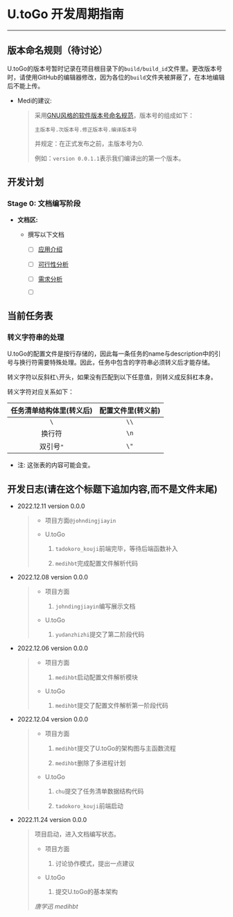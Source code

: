 # U.toGo 开发周期指南

---

## 版本命名规则（待讨论）

U.toGo的版本号暂时记录在项目根目录下的`build/build_id`文件里。更改版本号时，请使用GitHub的编辑器修改，因为各位的`build`文件夹被屏蔽了，在本地编辑后不能上传。

- Medi的建议:
  
  > 采用[GNU风格的软件版本号命名规范](https://blog.csdn.net/chenmiaoqin950606/article/details/69666311)，版本号的组成如下：
  > 
  > ```
  > 主版本号.次版本号.修正版本号.编译版本号
  > ```
  > 
  > 并规定：在正式发布之前，主版本号为0.
  > 
  > 例如：`version 0.0.1.1`表示我们编译出的第一个版本。

## 开发计划

### Stage 0: 文档编写阶段

- **文档区:**
  
  - 撰写以下文档
    
    - [ ] [应用介绍](README.md)
    
    - [ ] [可行性分析](analysis/feasibility_report.md)
    
    - [ ] [需求分析](analysis/needs.md)
    
    - [ ] []()

## 当前任务表

### 转义字符串的处理

U.toGo的配置文件是按行存储的，因此每一条任务的name与description中的引号与换行符需要特殊处理。因此，任务中包含的字符串必须转义后才能存储。

转义字符以反斜杠`\`开头，如果没有匹配到以下任意值，则转义成反斜杠本身。

转义字符对应关系如下：

| 任务清单结构体里(转义后) | 配置文件里(转义前) |
|:-------------:|:----------:|
| `\`           | `\\`       |
| 换行符           | `\n`       |
| 双引号`"`        | `\"`       |

* 注: 这张表的内容可能会变。

## 开发日志(请在这个标题下追加内容,而不是文件末尾)

- 2022.12.11 version 0.0.0
  
  > - 项目方面`@johndingjiayin`
  > 
  > - U.toGo
  >   
  >   1. `tadokoro_kouji`前端完毕，等待后端函数补入
  >   
  >   2. `medihbt`完成配置文件解析代码

- 2022.12.08 version 0.0.0
  
  > - 项目方面
  >   
  >   1. `johndingjiayin`编写展示文档
  > 
  > - U.toGo
  >   
  >   1. `yudanzhizhi`提交了第二阶段代码

- 2022.12.06 version 0.0.0
  
  > - 项目方面
  >   
  >   1. `medihbt`启动配置文件解析模块
  > 
  > - U.toGo
  >   
  >   1. `medihbt`提交了配置文件解析第一阶段代码

- 2022.12.04 version 0.0.0
  
  > - 项目方面
  >   
  >   1. `medihbt`提交了U.toGo的架构图与主函数流程
  >   
  >   2. `medihbt`删除了多进程计划
  > 
  > - U.toGo
  >   
  >   1. `chu`提交了任务清单数据结构代码
  >   
  >   2. `tadokoro_kouji`前端启动

- 2022.11.24 version 0.0.0
  
  > 项目启动，进入文档编写状态。
  > 
  > - 项目方面
  >   
  >   1. 讨论协作模式，提出一点建议
  > 
  > - U.toGo
  >   
  >   1. 提交U.toGo的基本架构
  > 
  > *唐学迅 medihbt*
